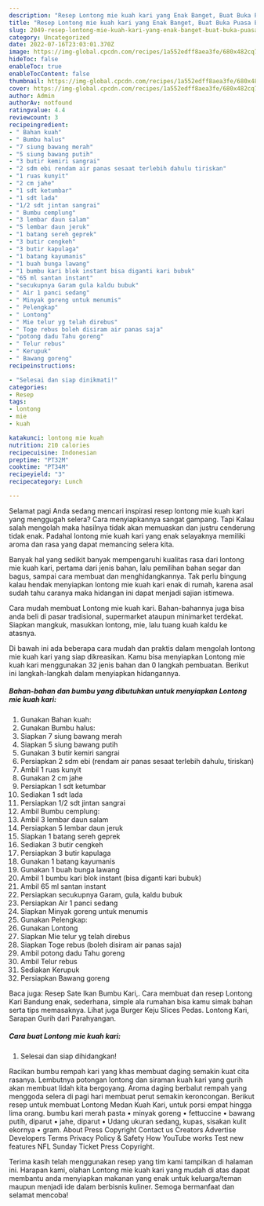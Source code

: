 ```yaml
---
description: "Resep Lontong mie kuah kari yang Enak Banget, Buat Buka Puasa Enak Banget"
title: "Resep Lontong mie kuah kari yang Enak Banget, Buat Buka Puasa Enak Banget"
slug: 2049-resep-lontong-mie-kuah-kari-yang-enak-banget-buat-buka-puasa-enak-banget
category: Uncategorized
date: 2022-07-16T23:03:01.370Z
image: https://img-global.cpcdn.com/recipes/1a552edff8aea3fe/680x482cq70/lontong-mie-kuah-kari-foto-resep-utama.jpg
hideToc: false
enableToc: true
enableTocContent: false
thumbnail: https://img-global.cpcdn.com/recipes/1a552edff8aea3fe/680x482cq70/lontong-mie-kuah-kari-foto-resep-utama.jpg
cover: https://img-global.cpcdn.com/recipes/1a552edff8aea3fe/680x482cq70/lontong-mie-kuah-kari-foto-resep-utama.jpg
author: Admin
authorAv: notfound
ratingvalue: 4.4
reviewcount: 3
recipeingredient:
- " Bahan kuah"
- " Bumbu halus"
- "7 siung bawang merah"
- "5 siung bawang putih"
- "3 butir kemiri sangrai"
- "2 sdm ebi rendam air panas sesaat terlebih dahulu tiriskan"
- "1 ruas kunyit"
- "2 cm jahe"
- "1 sdt ketumbar"
- "1 sdt lada"
- "1/2 sdt jintan sangrai"
- " Bumbu cemplung"
- "3 lembar daun salam"
- "5 lembar daun jeruk"
- "1 batang sereh geprek"
- "3 butir cengkeh"
- "3 butir kapulaga"
- "1 batang kayumanis"
- "1 buah bunga lawang"
- "1 bumbu kari blok instant bisa diganti kari bubuk"
- "65 ml santan instant"
- "secukupnya Garam gula kaldu bubuk"
- " Air 1 panci sedang"
- " Minyak goreng untuk menumis"
- " Pelengkap"
- " Lontong"
- " Mie telur yg telah direbus"
- " Toge rebus boleh disiram air panas saja"
- "potong dadu Tahu goreng"
- " Telur rebus"
- " Kerupuk"
- " Bawang goreng"
recipeinstructions:

- "Selesai dan siap dinikmati!"
categories:
- Resep
tags:
- lontong
- mie
- kuah

katakunci: lontong mie kuah 
nutrition: 210 calories
recipecuisine: Indonesian
preptime: "PT32M"
cooktime: "PT34M"
recipeyield: "3"
recipecategory: Lunch

---
```



Selamat pagi Anda sedang mencari inspirasi resep lontong mie kuah kari yang menggugah selera? Cara menyiapkannya sangat gampang. Tapi Kalau salah mengolah maka hasilnya tidak akan memuaskan dan justru cenderung tidak enak. Padahal lontong mie kuah kari yang enak selayaknya memiliki aroma dan rasa yang dapat memancing selera kita.


Banyak hal yang sedikit banyak mempengaruhi kualitas rasa dari lontong mie kuah kari, pertama dari jenis bahan, lalu pemilihan bahan segar dan bagus, sampai cara membuat dan menghidangkannya. Tak perlu bingung kalau hendak menyiapkan lontong mie kuah kari enak di rumah, karena asal sudah tahu caranya maka hidangan ini dapat menjadi sajian istimewa.

Cara mudah membuat Lontong mie kuah kari. Bahan-bahannya juga bisa anda beli di pasar tradisional, supermarket ataupun minimarket terdekat. Siapkan mangkuk, masukkan lontong, mie, lalu tuang kuah kaldu ke atasnya.


Di bawah ini ada beberapa cara mudah dan praktis dalam mengolah lontong mie kuah kari yang siap dikreasikan. Kamu bisa menyiapkan Lontong mie kuah kari menggunakan 32 jenis bahan dan 0 langkah pembuatan. Berikut ini langkah-langkah dalam menyiapkan hidangannya.

<!--inarticleads1-->

##### Bahan-bahan dan bumbu yang dibutuhkan untuk menyiapkan Lontong mie kuah kari:

1. Gunakan  Bahan kuah:
1. Gunakan  Bumbu halus:
1. Siapkan 7 siung bawang merah
1. Siapkan 5 siung bawang putih
1. Gunakan 3 butir kemiri sangrai
1. Persiapkan 2 sdm ebi (rendam air panas sesaat terlebih dahulu, tiriskan)
1. Ambil 1 ruas kunyit
1. Gunakan 2 cm jahe
1. Persiapkan 1 sdt ketumbar
1. Sediakan 1 sdt lada
1. Persiapkan 1/2 sdt jintan sangrai
1. Ambil  Bumbu cemplung:
1. Ambil 3 lembar daun salam
1. Persiapkan 5 lembar daun jeruk
1. Siapkan 1 batang sereh geprek
1. Sediakan 3 butir cengkeh
1. Persiapkan 3 butir kapulaga
1. Gunakan 1 batang kayumanis
1. Gunakan 1 buah bunga lawang
1. Ambil 1 bumbu kari blok instant (bisa diganti kari bubuk)
1. Ambil 65 ml santan instant
1. Persiapkan secukupnya Garam, gula, kaldu bubuk
1. Persiapkan  Air 1 panci sedang
1. Siapkan  Minyak goreng untuk menumis
1. Gunakan  Pelengkap:
1. Gunakan  Lontong
1. Siapkan  Mie telur yg telah direbus
1. Siapkan  Toge rebus (boleh disiram air panas saja)
1. Ambil potong dadu Tahu goreng
1. Ambil  Telur rebus
1. Sediakan  Kerupuk
1. Persiapkan  Bawang goreng


Baca juga: Resep Sate Ikan Bumbu Kari,. Cara membuat dan resep Lontong Kari Bandung enak, sederhana, simple ala rumahan bisa kamu simak bahan serta tips memasaknya. Lihat juga Burger Keju Slices Pedas. Lontong Kari, Sarapan Gurih dari Parahyangan. 

<!--inarticleads2-->

##### Cara buat Lontong mie kuah kari:


1. Selesai dan siap dihidangkan!

Racikan bumbu rempah kari yang khas membuat daging semakin kuat cita rasanya. Lembutnya potongan lontong dan siraman kuah kari yang gurih akan membuat lidah kita bergoyang. Aroma daging berbalut rempah yang menggoda selera di pagi hari membuat perut semakin keroncongan. Berikut resep untuk membuat Lontong Medan Kuah Kari, untuk porsi empat hingga lima orang. bumbu kari merah pasta • minyak goreng • fettuccine • bawang putih, diparut • jahe, diparut • Udang ukuran sedang, kupas, sisakan kulit ekornya • gram. About Press Copyright Contact us Creators Advertise Developers Terms Privacy Policy &amp; Safety How YouTube works Test new features NFL Sunday Ticket Press Copyright. 

Terima kasih telah menggunakan resep yang tim kami tampilkan di halaman ini. Harapan kami, olahan Lontong mie kuah kari yang mudah di atas dapat membantu anda menyiapkan makanan yang enak untuk keluarga/teman maupun menjadi ide dalam berbisnis kuliner. Semoga bermanfaat dan selamat mencoba!
